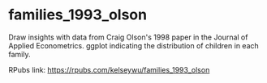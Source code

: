 # families_1993_olson

Draw insights with data from Craig Olson's 1998 paper in the Journal of Applied Econometrics. ggplot indicating the distribution of children in each family.

RPubs link: https://rpubs.com/kelseywu/families_1993_olson
